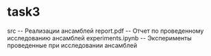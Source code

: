 # task3
src -- Реализации ансамблей
report.pdf -- Отчет по проведенному исследованию ансамблей
experiments.ipynb -- Эксперименты проведенные при исследовании ансамблей
